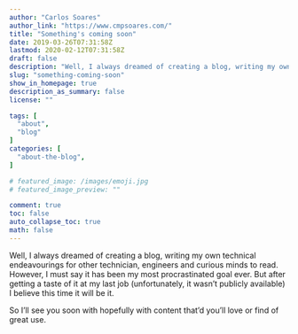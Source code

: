 ```yaml
---
author: "Carlos Soares"
author_link: "https://www.cmpsoares.com/"
title: "Something's coming soon"
date: 2019-03-26T07:31:58Z
lastmod: 2020-02-12T07:31:58Z
draft: false
description: "Well, I always dreamed of creating a blog, writing my own technical endeavourings for other technician, engineers and curious minds to read. However, I must say it has been my most procrastinated goal ever."
slug: "something-coming-soon"
show_in_homepage: true
description_as_summary: false
license: ""

tags: [
  "about",
  "blog"
]
categories: [
  "about-the-blog",
]

# featured_image: /images/emoji.jpg
# featured_image_preview: ""

comment: true
toc: false
auto_collapse_toc: true
math: false
---
```


Well, I always dreamed of creating a blog, writing my own technical endeavourings for other technician, engineers and curious minds to read. However, I must say it has been my most procrastinated goal ever. But after getting a taste of it at my last job (unfortunately, it wasn’t publicly available) I believe this time it will be it.

So I’ll see you soon with hopefully with content that’d you’ll love or find of great use.